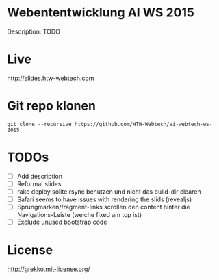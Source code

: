 # Webententwicklung AI WS 2015
Description: TODO

# Live
http://slides.htw-webtech.com

# Git repo klonen
```
git clone --recursive https://github.com/HTW-Webtech/ai-webtech-ws-2015
```

# TODOs
- [ ] Add description
- [ ] Reformat slides
- [ ] rake deploy sollte rsync benutzen und nicht das build-dir clearen
- [ ] Safari seems to have issues with rendering the slids (revealjs)
- [ ] Sprungmarken/fragment-links scrollen den content hinter die Navigations-Leiste (welche fixed am top ist)
- [ ] Exclude unused bootstrap code

# License
http://grekko.mit-license.org/
